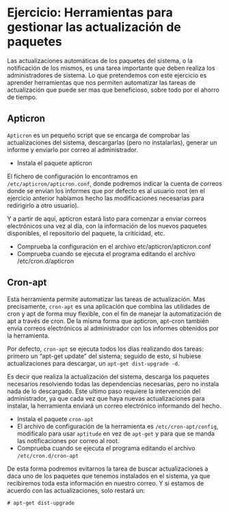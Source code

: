 # Ejercicio: Herramientas para gestionar las actualización de paquetes 

Las actualizaciones automáticas de los paquetes del sistema, o la notificación de los mismos, es una tarea importante que deben realiza los administradores de sistema. Lo que pretendemos con este ejercicio es aprender herramientas que nos permiten automatizar las tareas de actualización que puede ser mas que beneficioso, sobre todo por el ahorro de tiempo.  
  
## Apticron

`Apticron` es un pequeño script que se encarga de comprobar las actualizaciones del sistema, descargarlas (pero no instalarlas), generar un informe y enviarlo por correo al administrador.  
  
* Instala el paquete apticron  
  
El fichero de configuración lo encontramos en `/etc/apticron/apticron.conf`, donde podremos indicar la cuenta de correos donde se envían los informes que por defecto es al usuario root (en el ejercicio anterior habíamos hecho las modificaciones necesarias para redirigirlo a otro usuario).  
  
Y a partir de aquí, apticron estará listo para comenzar a enviar correos electrónicos una vez al día, con la información de los nuevos paquetes disponibles, el repositorio del paquete, la criticidad, etc.  
  

* Comprueba la configuración en el archivo etc/apticron/apticron.conf  
* Comprueba cuando se ejecuta el programa editando el archivo /etc/cron.d/apticron  
  
## Cron-apt

Esta herramienta permite automatizar las tareas de actualización. Mas precisamente, `cron-apt` es una aplicación que combina las utilidades de cron y apt de forma muy flexible, con el fin de manejar la automatización de apt a través de cron. De la misma forma que apticron, apt-cron también envía correos electrónicos al administrador con los informes obtenidos por la herramienta.  
  
Por defecto, `cron-apt` se ejecuta todos los días realizando dos tareas: primero un “apt-get update” del sistema; seguido de esto, si hubiese actualizaciones para descargar, un `apt-get dist-upgrade -d`.  
  
Es decir que realiza la actualización del sistema, descarga los paquetes necesarios resolviendo todas las dependencias necesarias, pero no instala nada de lo descargado. Este ultimo paso requiere la intervención del administrador, ya que cada vez que haya nuevas actualizaciones para instalar, la herramienta enviará un correo electrónico informando del hecho.  
  
* Instala el paquete `cron-apt`
* El archivo de configuración de la herramienta es `/etc/cron-apt/config`, modifícalo para usar `aptitude` en vez de `apt-get` y para que se manda las notificaciones por correo al root.  
* Comprueba cuando se ejecuta el programa editando el archivo `/etc/cron.d/cron-apt`  
  
De esta forma podremos evitarnos la tarea de buscar actualizaciones a daca uno de los paquetes que tenemos instalados en el sistema, ya que recibiremos toda esta información en nuestro correo. Y si estamos de acuerdo con las actualizaciones, solo restará un:  
  
    # apt-get dist-upgrade